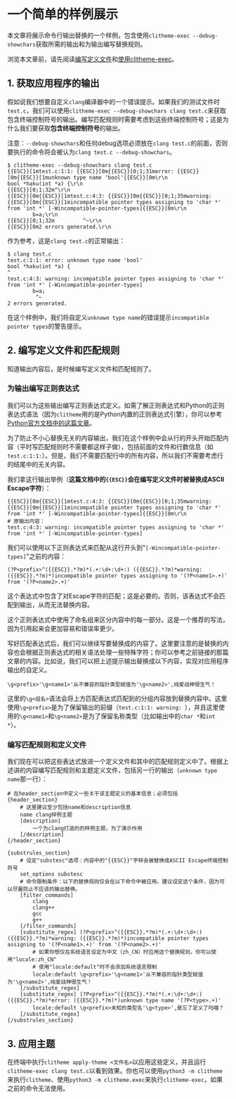 # 一个简单的样例展示

本文章将展示命令行输出替换的一个样例，包含使用`clitheme-exec --debug-showchars`获取所需的输出和为输出编写替换规则。

浏览本文章前，请先阅读[编写定义文件](./编写定义文件.md)和[使用clitheme-exec](./使用clitheme-exec.md)。

## 1. 获取应用程序的输出

假如说我们想要自定义`clang`编译器中的一个错误提示。如果我们的测试文件时`test.c`，我们可以使用`clitheme-exec --debug-showchars clang test.c`来获取包含终端控制符号的输出。编写匹配规则时需要考虑到这些终端控制符号；这是为什么我们要获取**包含终端控制符号**的输出。

注意：`--debug-showchars`和任何debug选项必须放在`clang test.c`的前面，否则要执行的命令将会被认为`clang test.c --debug-showchars`。

```plaintext
$ clitheme-exec --debug-showchars clang test.c
{{ESC}}[1mtest.c:1:1: {{ESC}}[0m{{ESC}}[0;1;31merror: {{ESC}}[0m{{ESC}}[1munknown type name 'bool'{{ESC}}[0m\r\n
bool *haku(int *a) {\r\n
{{ESC}}[0;1;32m^\r\n
{{ESC}}[0m{{ESC}}[1mtest.c:4:3: {{ESC}}[0m{{ESC}}[0;1;35mwarning: {{ESC}}[0m{{ESC}}[1mincompatible pointer types assigning to 'char *' from 'int *' [-Wincompatible-pointer-types]{{ESC}}[0m\r\n
        b=a;\r\n
{{ESC}}[0;1;32m         ^~\r\n
{{ESC}}[0m2 errors generated.\r\n
```

作为参考，这是`clang test.c`的正常输出：

```plaintext
$ clang test.c
test.c:1:1: error: unknown type name 'bool'
bool *haku(int *a) {
^
test.c:4:3: warning: incompatible pointer types assigning to 'char *' from 'int *' [-Wincompatible-pointer-types]
        b=a;
         ^~
2 errors generated.
```

在这个样例中，我们将自定义`unknown type name`的错误提示`incompatible pointer types`的警告提示。

## 2. 编写定义文件和匹配规则

知道输出内容后，是时候编写定义文件和匹配规则了。

### 为输出编写正则表达式

我们可以为这些输出编写正则表达式定义。如需了解正则表达式和Python的正则表达式语法（因为`clitheme`用的是Python内置的正则表达式引擎），你可以参考[Python官方文档中的这篇文章](https://docs.python.org/zh-cn/3/howto/regex.html)。

为了防止不小心替换无关的内容输出，我们在这个样例中会从行的开头开始匹配内容（平时写匹配规则时不需要都这样子做），包括前面的文件和行数信息（如`test.c:1:1:`）。但是，我们不需要匹配行中的所有内容，所以我们不需要考虑行的结尾中的无关内容。

我们拿这行输出举例（**这篇文档中的`{{ESC}}`会在编写定义文件时被替换成ASCII Escape字符**）：

```plaintext
{{ESC}}[0m{{ESC}}[1mtest.c:4:3: {{ESC}}[0m{{ESC}}[0;1;35mwarning: {{ESC}}[0m{{ESC}}[1mincompatible pointer types assigning to 'char *' from 'int *' [-Wincompatible-pointer-types]{{ESC}}[0m\r\n
# 原输出内容：
test.c:4:3: warning: incompatible pointer types assigning to 'char *' from 'int *' [-Wincompatible-pointer-types]
```

我们可以使用以下正则表达式来匹配从这行开头到"`[-Wincompatible-pointer-types]`"之前的内容：

```plaintext
(?P<prefix>^({{ESC}}.*?m)*(.+:\d+:\d+:) ({{ESC}}.*?m)*warning: ({{ESC}}.*?m)*)incompatible pointer types assigning to '(?P<name1>.+)' from '(?P<name2>.+)'
```

这个表达式中包含了对Escape字符的匹配；这是必要的。否则，该表达式不会匹配到输出，从而无法替换内容。

这个正则表达式中使用了命名组来区分内容中的每一部分。这是一个推荐的写法，因为引用起来会更加容易和错误率更少。

写好匹配表达式后，我们可以继续写要替换成的内容了。这里要注意的是替换的内容也会根据正则表达式的相关语法处理一些特殊字符；你可以参考之前链接的那篇文章的内容。比如说，我们可以把上述提示输出替换成以下内容，实现对应用程序输出的自定义。

```plaintext
\g<prefix>'\g<name1>'从不兼容的指针类型赋值为'\g<name2>',纯爱战神很生气！
```

这里的`\g<组名>`语法会将上方匹配表达式匹配到的分组内容放到替换内容中。这里使用`\g<prefix>`是为了保留输出的前缀（`test.c:1:1: warning: `），并且这里使用的`\g<name1>`和`\g<name2>`是为了保留名称类型（比如输出中的`char *`和`int *`）。

### 编写匹配规则和定义文件

我们现在可以把这些表达式放进一个定义文件和其中的匹配规则定义中了。根据上述讲的内容编写匹配规则和主题定义文件，包括另一行的输出（`unknown type name`那一行）：

```plaintext
# 在header_section中定义一些关于该主题定义的基本信息；必须包括
{header_section}
    # 这里建议至少包括name和description信息
    name clang样例主题
    [description]
        一个为clang打造的的样例主题，为了演示作用
    [/description]
{/header_section}

{substrules_section}
    # 设定"substesc"选项：内容中的"{{ESC}}"字样会被替换成ASCII Escape终端控制符号
    set_options substesc
    # 命令限制条件：以下的替换规则仅会在以下命令中被应用。建议设定这个条件，因为可以尽量防止不应该的输出替换。
    [filter_commands]
        clang
        clang++
        gcc
        g++
    [/filter_commands]
    [substitute_regex] (?P<prefix>^({{ESC}}.*?m)*(.+:\d+:\d+:) ({{ESC}}.*?m)*warning: ({{ESC}}.*?m)*)incompatible pointer types assigning to '(?P<name1>.+)' from '(?P<name2>.+)'
        # 如果你想仅在系统语言设定为中文（zh_CN）时应用这个替换规则，你可以使用"locale:zh_CN"
        # 使用"locale:default"时不会添加系统语言限制
        locale:default \g<prefix>'\g<name1>'从不兼容的指针类型赋值为'\g<name2>',纯爱战神很生气！
    [/substitute_regex]
    [substitute_regex] (?P<prefix>^({{ESC}}.*?m)*(.+:\d+:\d+:) ({{ESC}}.*?m)*error: ({{ESC}}.*?m)*)unknown type name '(?P<type>.+)'
        locale:default \g<prefix>未知的类型名'\g<type>',是忘了定义了吗喵？
    [/substitute_regex]
{/substrules_section}
```

## 3. 应用主题

在终端中执行`clitheme apply-theme <文件名>`以应用这些定义，并且运行`clitheme-exec clang test.c`以看到效果。你也可以使用`python3 -m clitheme`来执行`clitheme`、使用`python3 -m clitheme.exec`来执行`clitheme-exec`，如果之前的命令无法使用。